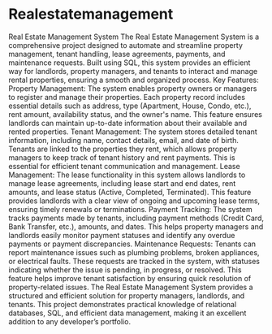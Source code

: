 # Realestatemanagement
 Real Estate Management System  The Real Estate Management System is a comprehensive project designed to automate and streamline property management, tenant handling, lease agreements, payments, and maintenance requests. Built using SQL, this system provides an efficient way for landlords, property managers, and tenants to interact and manage rental properties, ensuring a smooth and organized process.  Key Features: Property Management: The system enables property owners or managers to register and manage their properties. Each property record includes essential details such as address, type (Apartment, House, Condo, etc.), rent amount, availability status, and the owner's name. This feature ensures landlords can maintain up-to-date information about their available and rented properties.  Tenant Management: The system stores detailed tenant information, including name, contact details, email, and date of birth. Tenants are linked to the properties they rent, which allows property managers to keep track of tenant history and rent payments. This is essential for efficient tenant communication and management.  Lease Management: The lease functionality in this system allows landlords to manage lease agreements, including lease start and end dates, rent amounts, and lease status (Active, Completed, Terminated). This feature provides landlords with a clear view of ongoing and upcoming lease terms, ensuring timely renewals or terminations.  Payment Tracking: The system tracks payments made by tenants, including payment methods (Credit Card, Bank Transfer, etc.), amounts, and dates. This helps property managers and landlords easily monitor payment statuses and identify any overdue payments or payment discrepancies.  Maintenance Requests: Tenants can report maintenance issues such as plumbing problems, broken appliances, or electrical faults. These requests are tracked in the system, with statuses indicating whether the issue is pending, in progress, or resolved. This feature helps improve tenant satisfaction by ensuring quick resolution of property-related issues.  The Real Estate Management System provides a structured and efficient solution for property managers, landlords, and tenants. This project demonstrates practical knowledge of relational databases, SQL, and efficient data management, making it an excellent addition to any developer’s portfolio.
